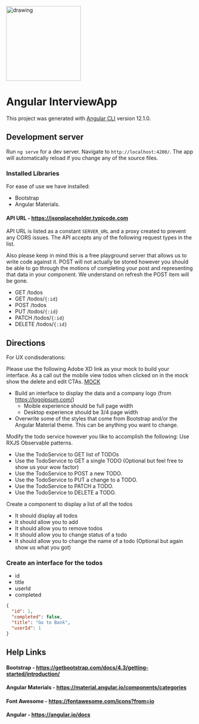 <img style="display: block" src="https://upload.wikimedia.org/wikipedia/commons/c/cf/Angular_full_color_logo.svg" alt="drawing" width="200"/>

# Angular InterviewApp

This project was generated with [Angular CLI](https://github.com/angular/angular-cli) version 12.1.0.

## Development server

Run `ng serve` for a dev server. Navigate to `http://localhost:4200/`. The app will automatically reload if you change any of the source files.

### Installed Libraries

For ease of use we have installed:

- Bootstrap
- Angular Materials.

#### API URL - https://jsonplaceholder.typicode.com

API URL is listed as a constant `SERVER_URL` and a proxy created to prevent any CORS issues. The API accepts any of the following request types in the list.

Also please keep in mind this is a free playground server that allows us to write code against it. POST will not actually be stored however you should be able to go through the motions of completing your post and representing that data in your component. We understand on refresh the POST item will be gone.

- GET /todos
- GET /todos/`{:id}`
- POST /todos
- PUT /todos/`{:id}`
- PATCH /todos/`{:id}`
- DELETE /todos/`{:id}`

## Directions

For UX condisderations:

Please use the following Adobe XD link as your mock to build your interface.  As a call out the mobile view todos when clicked on in the mock show the delete and edit CTAs. [MOCK](https://xd.adobe.com/view/6b3b13dc-60b2-4e1b-95bc-8705ed6a2b2c-3e68/)

- Build an interface to display the data and a company logo (from https://logoipsum.com/)
  - Moible experience should be full page width
  - Desktop experience should be 3/4 page width
- Overwrite some of the styles that come from Bootstrap and/or the Angular Material theme. This can be anything you want to change.

Modify the todo service however you like to accomplish the following: Use RXJS Observable patterns.

- Use the TodoService to GET list of TODOs
- Use the TodoService to GET a single TODO (Optional but feel free to show us your wow factor)
- Use the TodoService to POST a new TODO.
- Use the TodoService to PUT a change to a TODO.
- Use the TodoService to PATCH a TODO.
- Use the TodoService to DELETE a TODO.

Create a component to display a list of all the todos

- It should display all todos
- It should allow you to add
- It should allow you to remove todos
- It should allow you to change status of a todo
- It should allow you to change the name of a todo (Optional but again show us what you got)

### Create an interface for the todos

- id
- title
- userId
- completed

```json
{
  "id": 1,
  "completed": false,
  "title": "Go to Bank",
  "userId": 1
}
```

## Help Links

#### Bootstrap - https://getbootstrap.com/docs/4.3/getting-started/introduction/

#### Angular Materials - https://material.angular.io/components/categories

#### Font Awesome - https://fontawesome.com/icons?from=io

#### Angular - https://angular.io/docs
